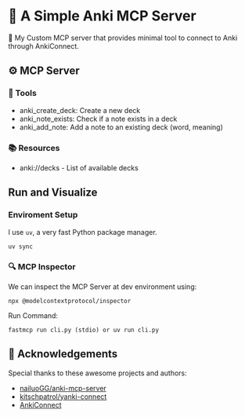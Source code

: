 # 📝 A Simple Anki MCP Server 

🚀 My Custom MCP server that provides minimal tool to connect to Anki through AnkiConnect.

## ⚙️ MCP Server

### 🔧 Tools
- anki_create_deck: Create a new deck
- anki_note_exists: Check if a note exists in a deck
- anki_add_note: Add a note to an existing deck (word, meaning)

### 📚 Resources
- anki://decks - List of available decks

## Run and Visualize

### Enviroment Setup
I use `uv`, a very fast Python package manager.
```
uv sync
```

### 🔍 MCP Inspector
We can inspect the MCP Server at dev environment using:
```
npx @modelcontextprotocol/inspector
```
Run Command:
```
fastmcp run cli.py (stdio) or uv run cli.py
```

## 🙏 Acknowledgements

Special thanks to these awesome projects and authors:
- [nailuoGG/anki-mcp-server](https://github.com/nailuoGG/anki-mcp-server)
- [kitschpatrol/yanki-connect](https://github.com/kitschpatrol/yanki-connect)
- [AnkiConnect](https://ankiweb.net/shared/info/2055492159)